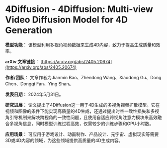 # 4Diffusion - 4Diffusion: Multi-view Video Diffusion Model for 4D Generation

**模型功能**：
该模型利用多视角视频数据来生成4D内容，致力于提高生成质量和效率。

**arXiv 文章链接**：
[https://arxiv.org/abs/2405.20674](https://arxiv.org/abs/2405.20674)

**作者/团队**：
文章作者为Jianmin Bao、Zhendong Wang、Xiaodong Gu、Dong Chen、Dongqi Fan、Ying Shan。

**发表日期**：
2024年5月31日。

**研究进展**：
论文提出了4Diffusion这一用于4D生成的多视角视频扩散模型。它在视频和图像的条件下能实现高质量的4D生成，还通过提出时空一致性损失和多视角引导机制来解决跨视角的一致性问题，且使用自适应跨视角注意力模块来高效融合多视角信息，同时模型训练过程高效，仅需较少的训练步骤和GPU小时数。

**应用场景**：
可应用于游戏设计、动画制作、产品设计、元宇宙、虚拟现实等需要3D或4D内容的领域，为这些领域提供高质量的4D生成内容。